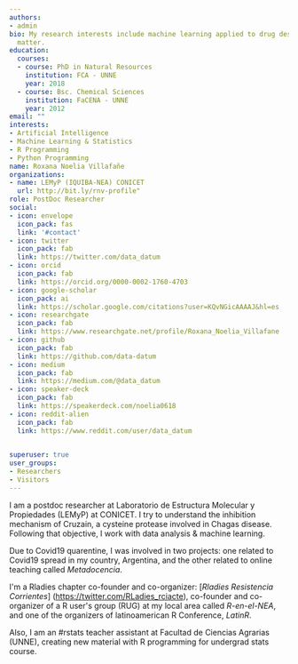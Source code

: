 ```yaml
---
authors:
- admin
bio: My research interests include machine learning applied to drug design to design new Cruzain inhibitors.
  matter.
education:
  courses:
  - course: PhD in Natural Resources
    institution: FCA - UNNE
    year: 2018
  - course: Bsc. Chemical Sciences
    institution: FaCENA - UNNE
    year: 2012
email: ""
interests:
- Artificial Intelligence 
- Machine Learning & Statistics
- R Programming
- Python Programming
name: Roxana Noelia Villafañe
organizations:
- name: LEMyP (IQUIBA-NEA) CONICET
  url: http://bit.ly/rnv-profile"
role: PostDoc Researcher
social:
- icon: envelope
  icon_pack: fas
  link: '#contact'
- icon: twitter
  icon_pack: fab
  link: https://twitter.com/data_datum
- icon: orcid
  icon_pack: fab
  link: https://orcid.org/0000-0002-1760-4703
- icon: google-scholar
  icon_pack: ai
  link: https://scholar.google.com/citations?user=KQvNGicAAAAJ&hl=es
- icon: researchgate
  icon_pack: fab
  link: https://www.researchgate.net/profile/Roxana_Noelia_Villafane
- icon: github
  icon_pack: fab
  link: https://github.com/data-datum
- icon: medium
  icon_pack: fab
  link: https://medium.com/@data_datum
- icon: speaker-deck
  icon_pack: fab
  link: https://speakerdeck.com/noelia0618
- icon: reddit-alien
  icon_pack: fab
  link: https://www.reddit.com/user/data_datum 
  

superuser: true
user_groups:
- Researchers
- Visitors
---
```


I am a postdoc researcher at Laboratorio de Estructura Molecular y Propiedades (LEMyP) at CONICET. I try to understand the inhibition mechanism of Cruzain, a cysteine protease involved in Chagas disease. 
Following that objective, I work with data analysis & machine learning. 
  
Due to Covid19 quarentine, I was involved in two projects: one related to Covid19 spread in my country, Argentina, and the other related to online teaching called *Metadocencia*.   

I'm a Rladies chapter co-founder and co-organizer: [*Rladies Resistencia Corrientes*] (https://twitter.com/RLadies_rciacte), co-founder and co-organizer of a R user's group (RUG) at my local area called *R-en-el-NEA*, and one of the organizers of latinoamerican R Conference, *LatinR*. 

Also, I am an #rstats teacher assistant at Facultad de Ciencias Agrarias (UNNE), creating new material with R programming for undergrad stats course. 






